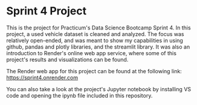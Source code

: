 # Sprint 4 Project
This is the project for Practicum's Data Science Bootcamp Sprint 4. In this project, a used vehicle dataset is cleaned and analyzed. The focus was relatively open-ended, and was meant to show my capabilities in using github, pandas and plotly libraries, and the streamlit library. It was also an introduction to Render's online web app service, where some of this project's results and visualizations can be found. 

The Render web app for this project can be found at the following link: https://sprint4.onrender.com

You can also take a look at the project's Jupyter notebook by installing VS code and opening the ipynb file included in this repository. 
